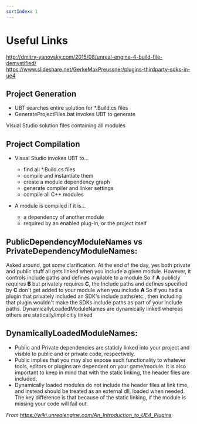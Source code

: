 ```yaml
---
sortIndex: 1
---
```


# Useful Links

<http://dmitry-yanovsky.com/2015/08/unreal-engine-4-build-file-demystified/> \
<https://www.slideshare.net/GerkeMaxPreussner/plugins-thirdparty-sdks-in-ue4>

## **Project Generation**

- UBT searches entire solution for \*.Build.cs files
- GenerateProjectFiles.bat invokes UBT to generate

Visual Studio solution files containing all modules

## **Project Compilation**

- Visual Studio invokes UBT to...

  - find all \*.Build.cs files
  - compile and instantiate them
  - create a module dependency graph
  - generate compiler and linker settings
  - compile all C++ modules

- A module is compiled if it is...
  - a dependency of another module
  - required by an enabled plug-in, or the project itself

## **PublicDependencyModuleNames vs PrivateDependencyModuleNames:**

Asked around, got some clarification. At the end of the day, yes both private and public stuff all gets linked when you include a given module. However, it controls include paths and defines available to a module
So if **A** publicly requires **B** but privately requires **C**, the Include paths and defines specified by **C** don't get added to your module when you include **A**
So if you had a plugin that privately included an SDK's include paths/etc., then including that plugin wouldn't make the SDKs include paths as part of your include paths.
DynamicallyLoadedModuleNames are dynamically linked whereas others are statically/implicitly linked

## **DynamicallyLoadedModuleNames:**

- Public and Private dependencies are staticly linked into your project and visible to public and or private code, respectively.
- Public implies that you may also expose such functionality to whatever tools, editors or plugins are dependent on your game/module. It is also important to keep in mind that with the static linking, the header files are included.
- Dynamically loaded modules do not include the header files at link time, and instead should be treated as an external dll, loaded when needed. The key difference is that because of the static linking, if the module is missing your code will fail out.

_From <https://wiki.unrealengine.com/An_Introduction_to_UE4_Plugins>_
